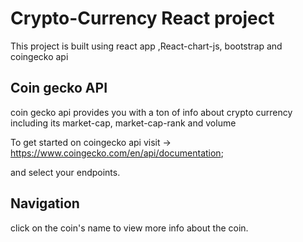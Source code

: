 # Crypto-Currency React project

This project is built using react app ,React-chart-js, bootstrap and coingecko api

## Coin gecko API

coin gecko api provides you with a ton of info about crypto currency including its market-cap, market-cap-rank and volume

To get started on coingecko api visit -> https://www.coingecko.com/en/api/documentation;

and select your endpoints.

## Navigation

click on the coin's name to view more info about the coin.
